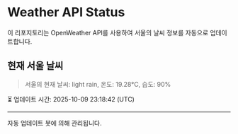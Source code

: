 
# Weather API Status

이 리포지토리는 OpenWeather API를 사용하여 서울의 날씨 정보를 자동으로 업데이트합니다.

## 현재 서울 날씨
> 서울의 현재 날씨: light rain, 온도: 19.28°C, 습도: 90%

⏳ 업데이트 시간: 2025-10-09 23:18:42 (UTC)

---
자동 업데이트 봇에 의해 관리됩니다.
